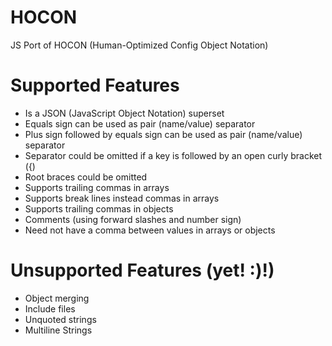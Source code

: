# HOCON
JS Port of HOCON (Human-Optimized Config Object Notation)

# Supported Features

* Is a JSON (JavaScript Object Notation) superset
* Equals sign can be used as pair (name/value) separator
* Plus sign followed by equals sign can be used as pair (name/value) separator
* Separator could be omitted if a key is followed by an open curly bracket ({)
* Root braces could be omitted
* Supports trailing commas in arrays
* Supports break lines instead commas in arrays
* Supports trailing commas in objects
* Comments (using forward slashes and number sign)
* Need not have a comma between values in arrays or objects

# Unsupported Features (yet! :)!)

* Object merging
* Include files
* Unquoted strings
* Multiline Strings
